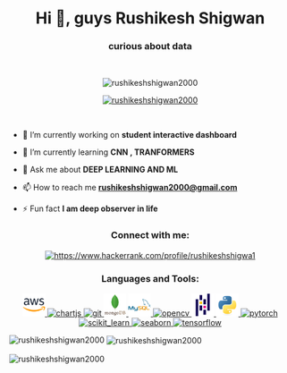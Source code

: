 <h1 align="center">Hi 👋, guys Rushikesh Shigwan</h1>
<h3 align="center">curious about data</h3>
<img align="center" alt="" width="400" src="https://miro.medium.com/v2/resize:fit:1400/format:webp/0*tD5kEC2JYcKHH0zO.gif" "https://miro.medium.com/v2/resize:fit:1400/format:webp/1*ei_Ce5ZqUHkhF9N1oku3Hg.gif"/>


<p align="center"> <img src="https://komarev.com/ghpvc/?username=rushikeshshigwan2000&label=Profile%20views&color=0e75b6&style=flat" alt="rushikeshshigwan2000" /> </p>

<p align="center"> <a href="https://github.com/ryo-ma/github-profile-trophy"><img src="https://github-profile-trophy.vercel.app/?username=rushikeshshigwan2000" alt="rushikeshshigwan2000" /></a> </p>

<p align="center"> <a href="https://twitter.com/" target="blank"><img src="https://img.shields.io/twitter/follow/?logo=twitter&style=for-the-badge" alt="" /></a> </p>

- 🔭 I’m currently working on **student interactive dashboard**

- 🌱 I’m currently learning **CNN , TRANFORMERS**

- 💬 Ask me about **DEEP LEARNING AND ML**

- 📫 How to reach me **rushikeshshigwan2000@gmail.com**

- ⚡ Fun fact **I am deep observer in life**

<h3 align="center">Connect with me:</h3>
<p align="center">
<a href="https://www.hackerrank.com/https://www.hackerrank.com/profile/rushikeshshigwa1" target="blank"><img align="center" src="https://raw.githubusercontent.com/rahuldkjain/github-profile-readme-generator/master/src/images/icons/Social/hackerrank.svg" alt="https://www.hackerrank.com/profile/rushikeshshigwa1" height="30" width="40" /></a>
</p>

<h3 align="center">Languages and Tools:</h3>
<p align="center"> <a href="https://aws.amazon.com" target="_blank" rel="noreferrer"> <img src="https://raw.githubusercontent.com/devicons/devicon/master/icons/amazonwebservices/amazonwebservices-original-wordmark.svg" alt="aws" width="40" height="40"/> </a> <a href="https://www.chartjs.org" target="_blank" rel="noreferrer"> <img src="https://www.chartjs.org/media/logo-title.svg" alt="chartjs" width="40" height="40"/> </a> <a href="https://git-scm.com/" target="_blank" rel="noreferrer"> <img src="https://www.vectorlogo.zone/logos/git-scm/git-scm-icon.svg" alt="git" width="40" height="40"/> </a> <a href="https://www.mongodb.com/" target="_blank" rel="noreferrer"> <img src="https://raw.githubusercontent.com/devicons/devicon/master/icons/mongodb/mongodb-original-wordmark.svg" alt="mongodb" width="40" height="40"/> </a> <a href="https://www.mysql.com/" target="_blank" rel="noreferrer"> <img src="https://raw.githubusercontent.com/devicons/devicon/master/icons/mysql/mysql-original-wordmark.svg" alt="mysql" width="40" height="40"/> </a> <a href="https://opencv.org/" target="_blank" rel="noreferrer"> <img src="https://www.vectorlogo.zone/logos/opencv/opencv-icon.svg" alt="opencv" width="40" height="40"/> </a> <a href="https://pandas.pydata.org/" target="_blank" rel="noreferrer"> <img src="https://raw.githubusercontent.com/devicons/devicon/2ae2a900d2f041da66e950e4d48052658d850630/icons/pandas/pandas-original.svg" alt="pandas" width="40" height="40"/> </a> <a href="https://www.python.org" target="_blank" rel="noreferrer"> <img src="https://raw.githubusercontent.com/devicons/devicon/master/icons/python/python-original.svg" alt="python" width="40" height="40"/> </a> <a href="https://pytorch.org/" target="_blank" rel="noreferrer"> <img src="https://www.vectorlogo.zone/logos/pytorch/pytorch-icon.svg" alt="pytorch" width="40" height="40"/> </a> <a href="https://scikit-learn.org/" target="_blank" rel="noreferrer"> <img src="https://upload.wikimedia.org/wikipedia/commons/0/05/Scikit_learn_logo_small.svg" alt="scikit_learn" width="40" height="40"/> </a> <a href="https://seaborn.pydata.org/" target="_blank" rel="noreferrer"> <img src="https://seaborn.pydata.org/_images/logo-mark-lightbg.svg" alt="seaborn" width="40" height="40"/> </a> <a href="https://www.tensorflow.org" target="_blank" rel="noreferrer"> <img src="https://www.vectorlogo.zone/logos/tensorflow/tensorflow-icon.svg" alt="tensorflow" width="40" height="40"/> </a> </p>

<p><img align="left" src="https://github-readme-stats.vercel.app/api/top-langs?username=rushikeshshigwan2000&show_icons=true&locale=en&layout=compact" alt="rushikeshshigwan2000" /></p>

<p>&nbsp;<img align="center" src="https://github-readme-stats.vercel.app/api?username=rushikeshshigwan2000&show_icons=true&locale=en" alt="rushikeshshigwan2000" /></p>

<p><img align="center" src="https://github-readme-streak-stats.herokuapp.com/?user=rushikeshshigwan2000&" alt="rushikeshshigwan2000" /></p>
